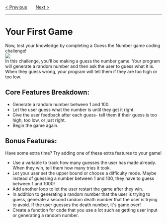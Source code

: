 <a href="/v4/Loops-and-Functions/For-Loops.md">&lt; Previous</a>
&nbsp;&nbsp;&nbsp;&nbsp;&nbsp;
<a href="/v4/Functions-and-Classes/Functions.md">Next &gt;</a>
<hr>
<h1>Your First Game</h1>
Now, test your knowledge by completing a Guess the Number game coding challenge!
<br>
<img src="https://i.imgur.com/SGrRI6f.png">
<br>
In this challenge, you'll be making a guess the number game. Your program will generate a random number and then ask the user to guess what it is. 
<br>
When they guess wrong, your program will tell them if they are too high or too low.
<h2>Core Features Breakdown:</h2>
<ul>
  <li>Generate a random number between 1 and 100.</li>
  <li>Let the user guess what the number is until they get it right.</li>
  <li>Give the user feedback after each guess- tell them if their guess is too high, too low, or just right.</li>
  <li>Begin the game again.</li>
</ul>
<h2>Bonus Features:</h2>
Have some extra time? Try adding one of these extra features to your game!
<ul>
  <li>Use a variable to track how many guesses the user has made already. When they win, tell them how many tries it took.</li>
  <li>Let your user set the upper bound or choose a difficulty mode. Maybe instead of guessing a number between 1 and 100, they have to guess between 1 and 1000!</li>
  <li>Add another loop to let the user restart the game after they win.</li>
  <li>In addition to generating a random number that the user is trying to guess, generate a second random death number that the user is trying to avoid. If the user guesses the death number, it's game over!</li>
  <li>Create a function for code that you use a lot such as getting user input or generating a random number.</li>
</ul>
